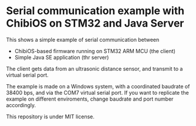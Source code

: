 # Serial communication example with ChibiOS on STM32 and Java Server

This shows a simple example of serial communication between
* ChibiOS-based firmware running on STM32 ARM MCU (the client)
* Simple Java SE application (thr server)

The client gets data from an ultrasonic distance sensor, and transmit to a virtual serial port.

The example is made on a Windows system, with a coordinated baudrate of 38400 bps, and via the COM7 virtual serial port.
If you want to replicate the example on different enviroments, change baudrate and port number accordingly.

This repository is under MIT license.
